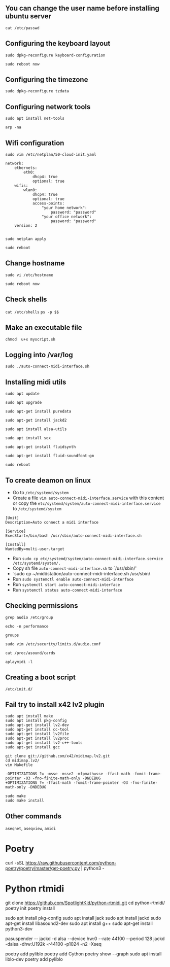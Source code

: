 ## You can change the user name before installing ubuntu server
`cat /etc/passwd`

## Configuring the keyboard layout
`sudo dpkg-reconfigure keyboard-configuration` 

`sudo reboot now`

## Configuring the timezone
`sudo dpkg-reconfigure tzdata` 

## Configuring network tools
`sudo apt install net-tools`

`arp -na`

## Wifi configuration
`sudo vim /etc/netplan/50-cloud-init.yaml`


```
network:
    ethernets:
        eth0:
            dhcp4: true
            optional: true
    wifis:
        wlan0:
            dhcp4: true
            optional: true
            access-points:
                "your home network":
                    password: "password" 
                "your office network":
                    password: "password"
    version: 2
 
```


`sudo netplan apply`

`sudo reboot`

## Change hostname
`sudo vi /etc/hostname` 

`sudo reboot now`

## Check shells
`cat /etc/shells`
`ps -p $$`


## Make an executable file
`chmod  u+x myscript.sh`

## Logging into /var/log
`sudo ./auto-connect-midi-interface.sh`

## Installing midi utils
`sudo apt update`

`sudo apt upgrade` 

`sudo apt-get install puredata`

`sudo apt-get install jackd2`

`sudo apt install alsa-utils`

`sudo apt install sox`

`sudo apt-get install fluidsynth`

`sudo apt-get install fluid-soundfont-gm`

`sudo reboot`

## To create deamon on linux
- Go to `/etc/systemd/system`
- Create a file `vim auto-connect-midi-interface.service` with this content or copy the `etc/systemd/system/auto-connect-midi-interface.service` to `/etc/systemd/system`

```
[Unit]
Description=Auto connect a midi interface

[Service]
ExecStart=/bin/bash /usr/sbin/auto-connect-midi-interface.sh

[Install]
WantedBy=multi-user.target
```

- Run `sudo cp etc/systemd/system/auto-connect-midi-interface.service /etc/systemd/system/.`
- Copy sh file `auto-connect-midi-interface.sh` to `/usr/sbin/'
- `sudo cp ~/midi/station/auto-connect-midi-interface.sh /usr/sbin/
- Run `sudo systemctl enable auto-connect-midi-interface`
- Run `systemctl start auto-connect-midi-interface`
- Run `systemctl status auto-connect-midi-interface`

## Checking permissions
`grep audio /etc/group`

`echo -n performance`

`groups`

`sudo vim /etc/security/limits.d/audio.conf`

`cat /proc/asound/cards`

`aplaymidi -l`

## Creating a boot script
`/etc/init.d/`

## Fail try to install x42 lv2 plugin


``` 
sudo apt install make
sudo apt install pkg-config
sudo apt-get install lv2-dev
sudo apt-get install cc-tool
sudo apt-get install lv2file 
sudo apt-get install lv2proc 
sudo apt-get install lv2-c++-tools
sudo apt-get install gcc

git clone git://github.com/x42/midimap.lv2.git
cd midimap.lv2/
vim Makefile
```

```
-OPTIMIZATIONS ?= -msse -msse2 -mfpmath=sse -ffast-math -fomit-frame-pointer -O3 -fno-finite-math-only -DNDEBUG
+OPTIMIZATIONS ?= -ffast-math -fomit-frame-pointer -O3 -fno-finite-math-only -DNDEBUG
```

```
sudo make
sudo make install
```

## Other commands
`aseqnet`, `aseqview`, `amidi`

# Poetry
curl -sSL https://raw.githubusercontent.com/python-poetry/poetry/master/get-poetry.py | python3 -

# Python rtmidi
git clone https://github.com/SpotlightKid/python-rtmidi.git
cd python-rtmidi/
poetry init
poetry install

sudo apt install pkg-config
sudo apt install jack
sudo apt install jackd
sudo apt-get install libasound2-dev
sudo apt install g++
sudo apt-get install python3-dev


pasuspender -- jackd -d alsa --device hw:0 --rate 44100 --period 128
jackd -dalsa -dhw:U192k -r44100 -p1024 -n2 -Xseq

poetry add pyliblo
poetry add Cython
poetry show --graph
sudo apt install liblo-dev
poetry add pyliblo

